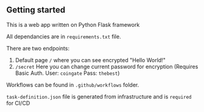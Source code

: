 ## Getting started

This is a web app written on Python Flask framework

All dependancies are in ``requirements.txt`` file.

There are two endpoints:
  1. Default page ``/`` where you can see encrypted "Hello World!"
  2. ``/secret`` Here you can change current password for encryption (Requires Basic Auth. User: ``coingate``  Pass: ``thebest``)
  
Workflows can be found in ``.github/workflows`` folder.
  
`task-definition.json` file is generated from infrastructure and is `required` for CI/CD

